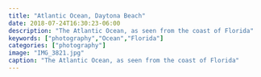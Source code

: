 ```yaml
---
title: "Atlantic Ocean, Daytona Beach"
date: 2018-07-24T16:30:23-06:00
description: "The Atlantic Ocean, as seen from the coast of Florida"
keywords: ["photography","Ocean","Florida"]
categories: ["photography"]
image: "IMG_3821.jpg"
caption: "The Atlantic Ocean, as seen from the coast of Florida"
---
```


